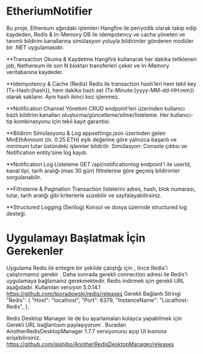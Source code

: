 # EtheriumNotifier

Bu proje, Ethereum ağındaki işlemleri Hangfire ile periyodik olarak takip edip kaydeden,
Redis & In-Memory DB ile idempotency ve cache yöneten ve tanımlı bildirim kanallarına simülasyon yoluyla bildirimler gönderen modüler bir .NET uygulamasıdır.

**Transaction Okuma & Kaydetme
Hangfire kullanarak her dakika tetiklenen job, Nethereum ile son N bloktan transferleri çeker ve In-Memory veritabanına kaydeder.

**Idempotency & Cache (Redis)
Redis ile transaction hash’leri hem tekil key (Tx-Hash:{hash}), hem dakika bazlı set (Tx-Minute:{yyyy-MM-dd-HH:mm}) olarak saklanır.
Aynı hash ikinci kez işlenmez.

**Notification Channel Yönetimi
CRUD endpoint’leri üzerinden kullanıcı bazlı bildirim kanalları oluşturma/güncelleme/silme/listeleme.
Her kullanıcı-tip kombinasyonu için tekil kayıt garantisi.

**Bildirim Simülasyonu & Log
appsettings.json üzerinden gelen MinEthAmount (ör. 0.25 ETH) eşik değerine göre yalnızca başarılı ve minimum tutar üstündeki işlemler bildirilir.
Simülasyon: Console çıktısı ve Notification entity’sine log kaydı.

**Notification Log Listeleme
GET /api/notificationlog endpoint’i ile userId, kanal tipi, tarih aralığı (max 30 gün) filtrelerine göre geçmiş bildirimler sorgulanabilir.

**Filtreleme & Pagination
Transaction listelerini adres, hash, blok numarası, tutar, tarih aralığı gibi kriterlerle süzebilir ve sayfalayabilirsiniz.

**Structured Logging (Serilog)
Konsol ve dosya üzerinde structured log desteği.

# Uygulamayı Başlatmak İçin Gerekenler

Uygulama Redis ile entegre bir şekilde çalıştığı için , önce Redis'i çalıştırmamız gerekir . Daha sonrada gerekli connection adresi ile Redis'i uygulamaya bağlamanız gerekmektedir.
Redis indirmek için gerekli URL aşağıdadır. Kullanılan versiyon 5.0.14.1
https://github.com/tporadowski/redis/releases
Gerekli Bağlantı Stringi
"Redis": {
    "Host": "localhost",
    "Port": 6379,
    "InstanceName": "Localhost-Redis",
},

Redis Desktop Manager ile de bu ayarlamaları kolayca yapabilmek için Gerekli URL bağlantısını paylaşıyorum . Buradan AnotherRedisDesktopManager 1.7.7 versiyonunu açıp UI kısmına erişebilirsiniz.
https://github.com/qishibo/AnotherRedisDesktopManager/releases


